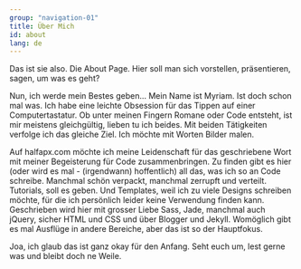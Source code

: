 ```yaml
---
group: "navigation-01"
title: Über Mich
id: about
lang: de
---
```

Das ist sie also. Die About Page.
Hier soll man sich vorstellen, präsentieren, sagen, um was es geht?

Nun, ich werde mein Bestes geben...
Mein Name ist Myriam. Ist doch schon mal was.
Ich habe eine leichte Obsession für das Tippen auf einer Computertastatur. Ob unter meinen Fingern Romane oder Code entsteht, ist mir meistens gleichgültig, lieben tu ich beides. Mit beiden Tätigkeiten verfolge ich das gleiche Ziel. Ich möchte mit Worten Bilder malen.

Auf halfapx.com möchte ich meine Leidenschaft für das geschriebene Wort mit meiner Begeisterung für Code zusammenbringen. Zu finden gibt es hier (oder wird es mal - (irgendwann) hoffentlich) all das, was ich so an Code schreibe. Manchmal schön verpackt, manchmal zerrupft und verteilt. Tutorials, soll es geben. Und Templates, weil ich zu viele Designs schreiben möchte, für die ich persönlich leider keine Verwendung finden kann. Geschrieben wird hier mit grosser Liebe Sass, Jade, manchmal auch jQuery, sicher HTML und CSS und über Blogger und Jekyll. Womöglich gibt es mal Ausflüge in andere Bereiche, aber das ist so der Hauptfokus.

Joa, ich glaub das ist ganz okay für den Anfang. Seht euch um, lest gerne was und bleibt doch ne Weile.
